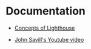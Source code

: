 # Documentation
- [Concepts of Lighthouse](https://docs.microsoft.com/en-us/azure/lighthouse/concepts/enterprise)

- [John Savill's Youtube video](https://www.youtube.com/watch?v=IrqkHOPFktM)
